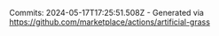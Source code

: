 Commits: 2024-05-17T17:25:51.508Z - Generated via https://github.com/marketplace/actions/artificial-grass
<br>
